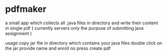 pdfmaker
========

a small app which collects all .java files in directory and write their content in single pdf ( currently servers only the purpose of submitting java assignment )

usage
copy jar file in directory which contains your java files
double click on the jar
provide name and enroll no
press create pdf
